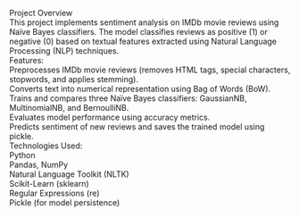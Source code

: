 Project Overview
<br>
This project implements sentiment analysis on IMDb movie reviews using Naïve Bayes classifiers. The model classifies reviews as positive (1) or negative (0) based on textual features extracted using Natural Language Processing (NLP) techniques.
<br>
Features:
<br>
Preprocesses IMDb movie reviews (removes HTML tags, special characters, stopwords, and applies stemming).
<br>
Converts text into numerical representation using Bag of Words (BoW).
<br>
Trains and compares three Naïve Bayes classifiers: GaussianNB, MultinomialNB, and BernoulliNB.
<br>
Evaluates model performance using accuracy metrics.
<br>
Predicts sentiment of new reviews and saves the trained model using pickle.
<br>
Technologies Used:
<br>
Python
<br>
Pandas, NumPy
<br>
Natural Language Toolkit (NLTK)
<br>
Scikit-Learn (sklearn)
<br>
Regular Expressions (re)
<br>
Pickle (for model persistence)
<br>
